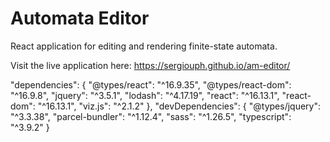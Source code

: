 # Automata Editor

React application for editing and rendering finite-state automata.

Visit the live application here: https://sergiouph.github.io/am-editor/


  "dependencies": {
    "@types/react": "^16.9.35",
    "@types/react-dom": "^16.9.8",
    "jquery": "^3.5.1",
    "lodash": "^4.17.19",
    "react": "^16.13.1",
    "react-dom": "^16.13.1",
    "viz.js": "^2.1.2"
  },
  "devDependencies": {
    "@types/jquery": "^3.3.38",
    "parcel-bundler": "^1.12.4",
    "sass": "^1.26.5",
    "typescript": "^3.9.2"
  }
